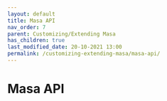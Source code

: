 ```yaml
---
layout: default
title: Masa API
nav_order: 7
parent: Customizing/Extending Masa
has_children: true
last_modified_date: 20-10-2021 13:00
permalink: /customizing-extending-masa/masa-api/
---
```


# Masa API